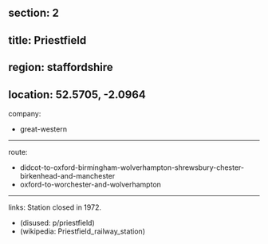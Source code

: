section: 2
----
title: Priestfield
----
region: staffordshire
----
location: 52.5705, -2.0964
----
company:
- great-western
----
route:
- didcot-to-oxford-birmingham-wolverhampton-shrewsbury-chester-birkenhead-and-manchester
- oxford-to-worchester-and-wolverhampton
----
links:
Station closed in 1972.
- (disused: p/priestfield)
- (wikipedia: Priestfield_railway_station)
